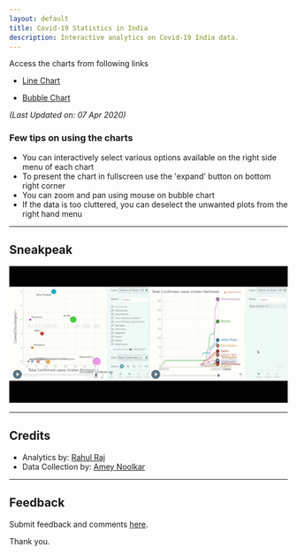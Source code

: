 ```yaml
---
layout: default
title: Covid-19 Statistics in India
description: Interactive analytics on Covid-19 India data. 
---
```


Access the charts from following links

- [Line Chart](http://randomwalk.in/covid19India/line/) 

- [Bubble Chart](http://randomwalk.in/covid19India/bubble/) 

*(Last Updated on: 07 Apr 2020)*

### Few tips on using the charts

- You can interactively select various options available on the right side menu of each chart
- To present the chart in fullscreen use the 'expand' button on bottom right corner
- You can zoom and pan using mouse on bubble chart
- If the data is too cluttered, you can deselect the unwanted plots from the right hand menu

------------------------------------------

## Sneakpeak

![line](/imgs/demo.gif)


------------------------------------------
## Credits

- Analytics by: [Rahul Raj](https://twitter.com/rahulrajpl)
- Data Collection by: [Amey Noolkar](https://github.com/coder-amey)

------------------------------------------

## Feedback


Submit feedback and comments [here](https://github.com/rahulrajpl/covid19India/issues).

Thank you.
